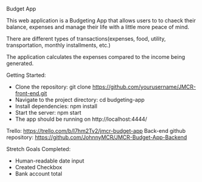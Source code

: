 Budget App

This web application is a Budgeting App that allows users to to chaeck their balance, expenses and manage their life with a little more peace of mind.

There are different types of transactions(expenses, food, utility, transportation, monthly installments, etc.)

The application calculates the expenses compared to the income being generated.

Getting Started:
- Clone the repository: git clone https://github.com/yourusername/JMCR-front-end.git
- Navigate to the project directory: cd budgeting-app
- Install dependencies: npm install
- Start the server: npm start
- The app should be running on http://localhost:4444/

Trello: https://trello.com/b/I7hm2Tv2/jmcr-budget-app
Back-end github repository: https://github.com/JohnnyMCR/JMCR-Budget-App-Backend

Stretch Goals Completed:
- Human-readable date input
- Created Checkbox
- Bank account total
